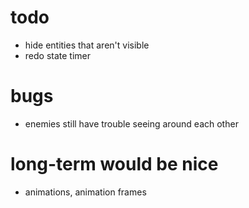 # todo
* hide entities that aren't visible
* redo state timer

# bugs
* enemies still have trouble seeing around each other

# long-term would be nice
* animations, animation frames
